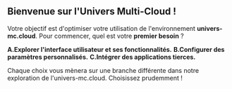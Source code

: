 ##  Bienvenue sur l'Univers Multi-Cloud !

Votre objectif est d'optimiser votre utilisation de l'environnement **univers-mc.cloud**. Pour commencer, quel est votre **premier besoin** ?

**A.Explorer l'interface utilisateur et ses fonctionnalités.**
**B.Configurer des paramètres personnalisés.**
**C.Intégrer des applications tierces.**

Chaque choix vous mènera sur une branche différente dans notre exploration de l'univers-mc.cloud.  Choisissez prudemment !


